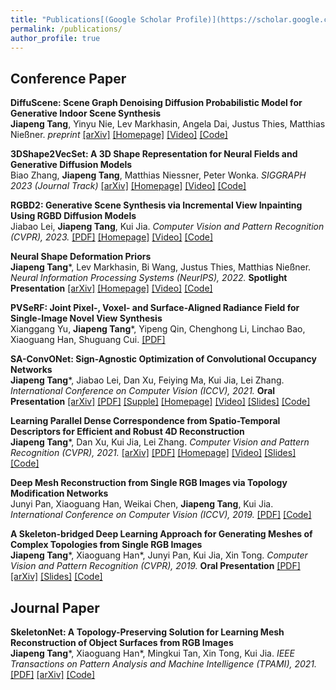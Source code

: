 ```yaml
---
title: "Publications[(Google Scholar Profile)](https://scholar.google.com/citations?user=llkY7TEAAAAJ&hl=zh-CN)"
permalink: /publications/
author_profile: true
---
```


## Conference Paper
<b>DiffuScene: Scene Graph Denoising Diffusion Probabilistic Model for Generative Indoor Scene Synthesis</b> <br> <b>Jiapeng Tang</b>, Yinyu Nie, Lev Markhasin, Angela Dai, Justus Thies, Matthias Nießner. <i> preprint </i> [[arXiv]](https://arxiv.org/abs/2303.14207.pdf) [[Homepage]](https://tangjiapeng.github.io/projects/DiffuScene/) [[Video]](https://www.youtube.com/embed/VkBey2ZHA6E)  [[Code]](https://github.com/tangjiapeng/DiffuScene)  

<b>3DShape2VecSet: A 3D Shape Representation for Neural Fields and Generative Diffusion Models</b> <br> Biao Zhang, <b>Jiapeng Tang</b>, Matthias Niessner, Peter Wonka. <i> SIGGRAPH 2023 (Journal Track)</i> [[arXiv]](https://arxiv.org/pdf/2301.11445.pdf) [[Homepage]](https://1zb.github.io/3DShape2VecSet/) [[Video]](https://www.youtube.com/watch?v=KKQsQccpBFk)  [[Code]](https://github.com/1zb/3DShape2VecSet)  

<b>RGBD2: Generative Scene Synthesis via Incremental View Inpainting Using RGBD Diffusion Models</b> <br> Jiabao Lei, <b>Jiapeng Tang</b>, Kui Jia. <i> Computer Vision and Pattern Recognition (CVPR), 2023.</i> [[PDF]](https://openaccess.thecvf.com/content/CVPR2023/papers/Lei_RGBD2_Generative_Scene_Synthesis_via_Incremental_View_Inpainting_Using_RGBD_CVPR_2023_paper.pdf) [[Homepage]](https://jblei.site/proj/rgbd-diffusion/) [[Video]](https://youtu.be/lxR5gMvw_Aw)  [[Code]](https://github.com/Karbo123/RGBD-Diffusion) 

<b>Neural Shape Deformation Priors</b> <br> <b>Jiapeng Tang</b>\*, Lev Markhasin, Bi Wang, Justus Thies, Matthias Nießner. <i> Neural Information Processing Systems (NeurIPS), 2022.</i> <b>Spotlight Presentation</b> [[arXiv]](https://arxiv.org/pdf/2210.05616.pdf) [[Homepage]](https://tangjiapeng.github.io/projects/NSDP/) [[Video]](https://youtu.be/neKuf85H0nE)  [[Code]](https://github.com/tangjiapeng/NSDP) 

<b>PVSeRF: Joint Pixel-, Voxel- and Surface-Aligned Radiance Field for Single-Image Novel View Synthesis</b> <br>  Xianggang Yu, <b>Jiapeng Tang</b>\*, Yipeng Qin, Chenghong Li, Linchao Bao, Xiaoguang Han, Shuguang Cui. [[PDF]](https://arxiv.org/abs/2202.04879)

<b>SA-ConvONet: Sign-Agnostic Optimization of Convolutional Occupancy Networks</b> <br> <b>Jiapeng Tang</b>\*, Jiabao Lei, Dan Xu, Feiying Ma, Kui Jia, Lei Zhang. <i> International Conference on Computer Vision (ICCV), 2021.</i> <b>Oral Presentation</b> [[arXiv]](https://arxiv.org/abs/2105.03582) [[PDF]](https://openaccess.thecvf.com/content/ICCV2021/papers/Tang_SA-ConvONet_Sign-Agnostic_Optimization_of_Convolutional_Occupancy_Networks_ICCV_2021_paper.pdf) [[Supple]](https://openaccess.thecvf.com/content/ICCV2021/supplemental/Tang_SA-ConvONet_Sign-Agnostic_Optimization_ICCV_2021_supplemental.pdf) [[Homepage]](https://tangjiapeng.github.io/projects/SA-ConvONet/) [[Video]](https://www.youtube.com/watch?v=kus2JEgBqQg) [[Slides]](http://tangjiapeng.github.io/files/ICCV21_Slides.pdf) [[Code]](https://github.com/tangjiapeng/SA-ConvONet) 

<b>Learning Parallel Dense Correspondence from Spatio-Temporal Descriptors
for Efficient and Robust 4D Reconstruction</b> <br> <b>Jiapeng Tang</b>\*, Dan Xu, Kui Jia, Lei Zhang. <i> Computer Vision and Pattern Recognition (CVPR), 2021.</i> [[arXiv]](https://arxiv.org/pdf/2103.16341.pdf) [[PDF]](https://openaccess.thecvf.com/content/CVPR2021/papers/Tang_Learning_Parallel_Dense_Correspondence_From_Spatio-Temporal_Descriptors_for_Efficient_and_CVPR_2021_paper.pdf) [[Homepage]](https://tangjiapeng.github.io/LPDC-Net) [[Video]](https://youtu.be/dhmuuzfRpNs) [[Slides]](http://tangjiapeng.github.io/files/CVPR21_Slides.pdf) [[Code]](https://github.com/Gorilla-Lab-SCUT/LPDC-Net)

<b>Deep Mesh Reconstruction from Single RGB Images
via Topology Modification Networks</b> <br> Junyi Pan, Xiaoguang Han, Weikai Chen, <b>Jiapeng Tang</b>, Kui Jia. <i>International Conference on Computer Vision (ICCV), 2019.</i> [[PDF]](https://openaccess.thecvf.com/content_ICCV_2019/papers/Pan_Deep_Mesh_Reconstruction_From_Single_RGB_Images_via_Topology_Modification_ICCV_2019_paper.pdf) [[Code]](https://github.com/jnypan/TMNet)

<b>A Skeleton-bridged Deep Learning Approach for Generating Meshes
of Complex Topologies from Single RGB Images</b> <br> <b>Jiapeng Tang</b>\*, Xiaoguang Han\*, Junyi Pan, Kui Jia, Xin Tong. <i> Computer Vision and Pattern Recognition (CVPR), 2019.</i> <b>Oral Presentation</b> [[PDF]](https://openaccess.thecvf.com/content_CVPR_2019/papers/Tang_A_Skeleton-Bridged_Deep_Learning_Approach_for_Generating_Meshes_of_Complex_CVPR_2019_paper.pdf) [[arXiv]](https://arxiv.org/abs/1903.04704) [[Slides]](http://tangjiapeng.github.io/files/CVPR19_Slides.pdf) [[Code]](https://github.com/Gorilla-Lab-SCUT/SkeletonBridgeRecon)

## Journal Paper

<b>SkeletonNet: A Topology-Preserving Solution for Learning Mesh Reconstruction of Object Surfaces from RGB Images</b> <br> <b>Jiapeng Tang</b>\*, Xiaoguang Han\*, Mingkui Tan, Xin Tong, Kui Jia. <i> IEEE Transactions on Pattern Analysis and Machine Intelligence (TPAMI), 2021.</i> [[PDF]](https://ieeexplore.ieee.org/document/9448418) [[arXiv]](https://arxiv.org/pdf/2008.05742.pdf) [[Code]](https://github.com/Gorilla-Lab-SCUT/SkeletonNet)
